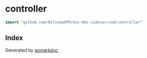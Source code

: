<!-- Code generated by gomarkdoc. DO NOT EDIT -->

# controller

```go
import "github.com/DelineaXPM/dsv-k8s-sidecar/cmd/controller"
```

## Index





Generated by [gomarkdoc](<https://github.com/princjef/gomarkdoc>)
